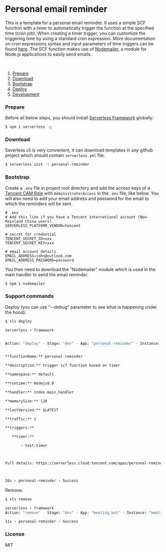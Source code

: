 # Personal email reminder

This is a template for a personal email reminder. It uses a simple SCF function with a timer to automatically trigger the function at the specified time (cron job). When creating a timer trigger, you can customize the triggering time by using a standard cron expression. More documentation on cron expressions syntax and input parameters of time triggers can be found [here](https://intl.cloud.tencent.com/jp/document/product/583/9708?lang=jp). The SCF function makes use of [Nodemailer]([https://nodemailer.com/about/](https://nodemailer.com/about/)), a module for Node.js applications to easily send emails.

&nbsp;
1. [Prepare](#Prepare)
2. [Download](#Download)
3. [Bootstrap](#Bootstrap)
4. [Deploy](#Deploy)
5. [Development](#Development)
&nbsp;


### Prepare

Before all below steps, you should install [Serverless Framework](https://www.github.com/serverless/serverless) globally:

```bash
$ npm i serverless -g
```


### Download

Severless cli is very convenient, it can download templates in any github project which should contain `serverless.yml` file.

```bash
$ serverless init -t personal-reminder
```


### Bootstrap

Create a  `.env` file in project root directory and add the access keys of a [Tencent CAM Role](https://console.cloud.tencent.com/cam/capi) with `AdministratorAccess` in the `.env` file, like below. You will also need to add your email address and password for the email to which the reminders will be sent.

```dotenv
# .env
# Add this line if you have a Tencent international account (Non-Mainland China users)
SERVERLESS_PLATFORM_VENDOR=tencent

# secret for credential
TENCENT_SECRET_ID=xxx
TENCENT_SECRET_KEY=xxx

# email account details
EMAIL_ADDRESS=john@outlook.com
EMAIL_ADDRESS_PASSWORD=password
```

You then need to download the "Nodemailer" module which is used in the main handler to send the email reminder.

 ```bash
$ npm i nodemailer
 ```

 ### Support commands

Deploy (you can use "--debug" parameter to see what is happening under the hood):

 ```bash
 $ sls deploy

serverless ⚡ framework


Action: "deploy" - Stage: "dev" - App: "personal-reminder" - Instance: "personal-reminder"


**functionName:** personal-reminder

**description:** trigger scf function based on timer

**namespace:** default

**runtime:** Nodejs8.9

**handler:** index.main_handler

**memorySize:** 128

**lastVersion:** $LATEST

**traffic:** 1

**triggers:**

	**timer:**

		- test-timer



Full details: https://serverless.cloud.tencent.com/apps/personal-reminder/personal-reminder/dev



26s › personal-reminder › Success
 ```

Remove:

```bash
$ sls remove

serverless ⚡ framework
Action: "remove" - Stage: "dev" - App: "meeting_bot" - Instance: "meeting_bot"

11s › personal-reminder › Success
```

### License

MIT
